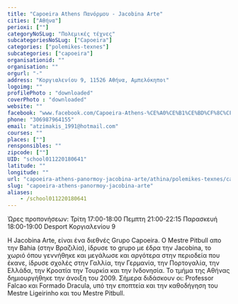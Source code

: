 ```yaml
---
title: "Capoeira Athens Πανόρμου - Jacobina Arte"
cities: ["Αθήνα"]
perioxi: [""]
categoryNoSLug: "Πολεμικές τέχνες"
subcategoriesNoSLug: ["Capoeira"]
categories: ["polemikes-texnes"]
subcategories: ["capoeira"]
organisationid: ""
organisation: ""
orgurl: "-"
address: "Κοργιαλενίου 9, 11526 Αθήνα, Αμπελόκηποι"
logoimg: ""
profilePhoto : "downloaded"
coverPhoto : "downloaded"
website: ""
facebook: "www.facebook.com/Capoeira-Athens-%CE%A0%CE%B1%CE%BD%CF%8C%CF%81%CE%BC%CE%BF%CF%85-Jacobina-Arte-133246870645021/?ref=br_rs"
phone: "306987964155"
email: "atzimakis_1991@hotmail.com"
courses: ""
places: [""]
rensponsibles: ""
zipcode: [""]
UID: "school011220180641"
latitude: ""
longitude: ""
url: "capoeira-athens-panormoy-jacobina-arte/athina/polemikes-texnes/capoeira"
slug: "capoeira-athens-panormoy-jacobina-arte"
aliases:
    - /school011220180641
---
```



Ώρες προπονήσεων: Τρίτη 17:00-18:00 Πεμπτη 21:00-22:15 Παρασκευή 18:00-19:00 Desport Κοργιαλενίου 9

H Jacobina Arte, είναι ένα διεθνές Grupo Capoeira. Ο Mestre Pitbull απο την Bahia (στην Βραζιλία), ίδρυσε το grupo με έδρα την Jacobina, το χωριό όπου γεννήθηκε και μεγάλωσε και αργότερα στην περιοδεία που έκανε, ίδρυσε σχολές στην Γαλλία, την Γερμανία, την Πορτογαλία, την Ελλάδα, την Κροατία την Τουρκία και την Ινδονησία. Το τμήμα της Αθήνας δημιουργήθηκε την άνοιξη του 2009. Σήμερα διδάσκουν οι: Professor Falcao και Formado Dracula, υπό την εποπτεία και την καθοδήγηση του Mestre Ligeirinho και του Mestre Pitbull.